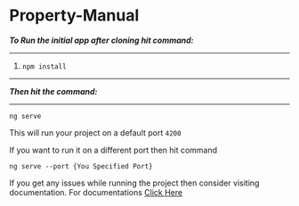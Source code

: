 # Property-Manual

**_To Run the initial app after cloning hit command:_**
***
1. `npm install`
***
**_Then hit the command:_**
***
```ng serve```

This will run your project on a default port `4200`

If you want to run it on a different port then hit command

`ng serve --port {You Specified Port}`

If you get any issues while running the project then consider visiting documentation. For documentations [Click Here](https://angular.io/docs "Angular Official Documentation")
